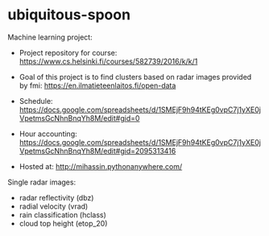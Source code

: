 # ubiquitous-spoon
Machine learning project:

* Project repository for course: https://www.cs.helsinki.fi/courses/582739/2016/k/k/1

* Goal of this project is to find clusters based on radar images provided by fmi: https://en.ilmatieteenlaitos.fi/open-data

* Schedule: https://docs.google.com/spreadsheets/d/1SMEjF9h94tKEg0vpC7j1yXE0jVpetmsGcNhnBnqYh8M/edit#gid=0
* Hour accounting: https://docs.google.com/spreadsheets/d/1SMEjF9h94tKEg0vpC7j1yXE0jVpetmsGcNhnBnqYh8M/edit#gid=2095313416

* Hosted at: http://mihassin.pythonanywhere.com/

Single radar images:
* radar reflectivity (dbz)
* radial velocity (vrad)
* rain classification (hclass)
* cloud top height (etop_20)

